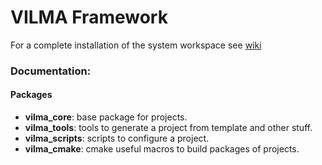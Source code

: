 # VILMA Framework

For a complete installation of the system workspace see [wiki](https://github.com/lma-unicamp/vilma-framework/wiki)

### Documentation:

#### Packages
* **vilma_core**: base package for projects.
* **vilma_tools**: tools to generate a project from template and other stuff.
* **vilma_scripts**: scripts to configure a project.
* **vilma_cmake**:  cmake useful macros to build packages of projects.
